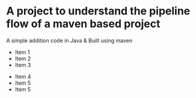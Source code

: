 # A project to understand the pipeline flow of a maven based project
A simple addition code in Java & Built using maven
- Item 1
- Item 2
- Item 3

* Item 4
* Item 5
* Item 5
